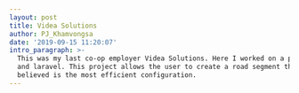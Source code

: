 ```yaml
---
layout: post
title: Videa Solutions
author: PJ_Khamvongsa
date: '2019-09-15 11:20:07'
intro_paragraph: >-
  This was my last co-op employer Videa Solutions. Here I worked on a project called [RoadwayDesigner](https://github.com/pjkboi/RoadwayDesigner) that used vue.js
  and laravel. This project allows the user to create a road segment that they
  believed is the most efficient configuration.
---
```


